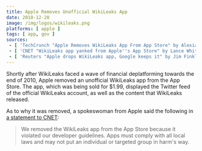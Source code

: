 ```yaml
---
title: Apple Removes Unofficial WikiLeaks App
date: 2010-12-20
image: /img/logos/wikileaks.png
platforms: [ apple ]
tags: [ app, gov ]
sources:
 - [ 'TechCrunch "Apple Removes WikiLeaks App From App Store" by Alexia Tsotsis (20 Dec 2010)', 'https://archive.vn/llUTb' ]
 - [ 'CNET "WikiLeaks app yanked from Apple''s App Store" by Lance Whitney (21 Dec 2010)', 'https://archive.vn/WOEvw' ]
 - [ 'Reuters "Apple drops WikiLeaks app, Google keeps it" by Jim Finkle (22 Dec 2010)', 'https://archive.vn/mHa22' ]
---
```


Shortly after WikiLeaks faced a wave of financial deplatforming towards the end of 2010, Apple removed an unofficial WikiLeaks app from the App Store.
The app, which was being sold for $1.99, displayed the Twitter feed of the official WikiLeaks account, as well as the content that WikiLeaks released.

As to why it was removed, a spokeswoman from Apple said the following in [a statement to CNET](https://archive.vn/WOEvw):
> We removed the WikiLeaks app from the App Store because it violated our developer guidelines.
> Apps must comply with all local laws and may not put an individual or targeted group in harm's way.
